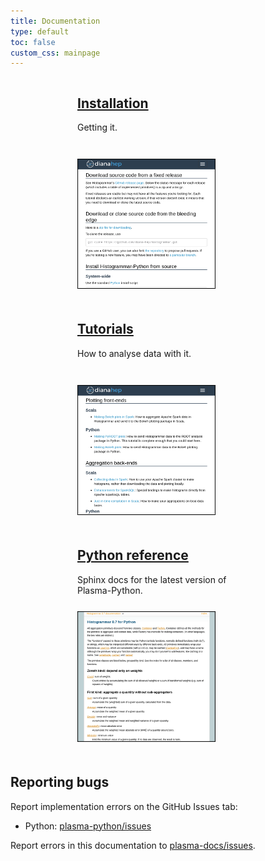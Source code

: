 ```yaml
---
title: Documentation
type: default
toc: false
custom_css: mainpage
---
```


<div style="text-align: center;">

<div style="width: 260px; vertical-align: top; display: inline-block; margin-right: 30px; margin-bottom: 20px; text-align: left;">
<h2><a href="http://tigress-web.princeton.edu/~alexeys/docs/install">Installation</a></h2>
<p style="height: 45px;">Getting it.</p>
<a href="install"><img src="images/install.png" style="margin: 0px;" alt="Installation"></a>
</div>

<div style="width: 260px; vertical-align: top; display: inline-block; margin-right: 30px; margin-bottom: 20px; text-align: left;">
<h2><a href="tutorials">Tutorials</a></h2>
<p style="height: 45px;">How to analyse data with it.</p>
<a href="tutorials"><img src="images/tutorials.png" style="margin: 0px;" alt="Tutorials"></a>
</div>

<div style="width: 260px; vertical-align: top; display: inline-block; margin-right: 30px; margin-bottom: 20px; text-align: left;">
<h2><a href="http://tigress-web.princeton.edu/~alexeys/python/latest/">Python reference</a></h2>
<p style="height: 45px;">Sphinx docs for the latest version of Plasma-Python.</p>
<a href="http://tigress-web.princeton.edu/~alexeys/python/latest/"><img src="images/sphinx.png" style="margin: 0px;" alt="Sphinx"></a>
</div>

</div>

## Reporting bugs

Report implementation errors on the GitHub Issues tab:

   * Python: [plasma-python/issues](https://github.com/PPPLDeepLearning/plasma-python/issues)

Report errors in this documentation to [plasma-docs/issues](https://github.com/PPPLDeepLearning/plasma-docs/issues).
